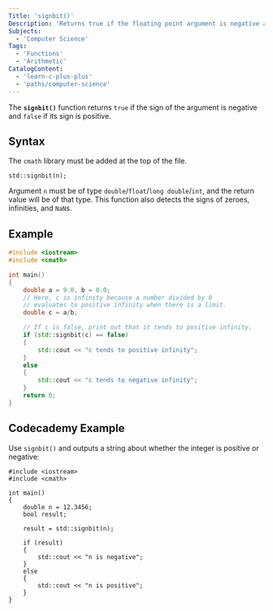 ```yaml
---
Title: 'signbit()'
Description: 'Returns true if the floating point argument is negative and false if floating point argument is positive.'
Subjects:
  - 'Computer Science'
Tags:
  - 'Functions'
  - 'Arithmetic'
CatalogContent:
  - 'learn-c-plus-plus'
  - 'paths/computer-science'
---
```


The **`signbit()`** function returns `true` if the sign of the argument is negative and `false` if its sign is positive.

## Syntax

The `cmath` library must be added at the top of the file.

```pseudo
std::signbit(n);
```

Argument `n` must be of type `double`/`float`/`long double`/`int`, and the return value will be of that type. This function also detects the signs of zeroes, infinities, and `NaN`s.

## Example

```cpp
#include <iostream>
#include <cmath>

int main()
{
    double a = 9.0, b = 0.0;
    // Here, c is infinity because a number divided by 0
    // evaluates to positive infinity when there is a limit.
    double c = a/b;

    // If c is false, print out that it tends to positive infinity.
    if (std::signbit(c) == false)
    {
        std::cout << "c tends to positive infinity";
    }
    else
    {
        std::cout << "c tends to negative infinity";
    }
    return 0;
}
```

## Codecademy Example

Use `signbit()` and outputs a string about whether the integer is positive or negative:

```codebyte/cpp
#include <iostream>
#include <cmath>

int main()
{
    double n = 12.3456;
    bool result;

    result = std::signbit(n);

    if (result)
    {
        std::cout << "n is negative";
    }
    else
    {
        std::cout << "n is positive";
    }
}
```
